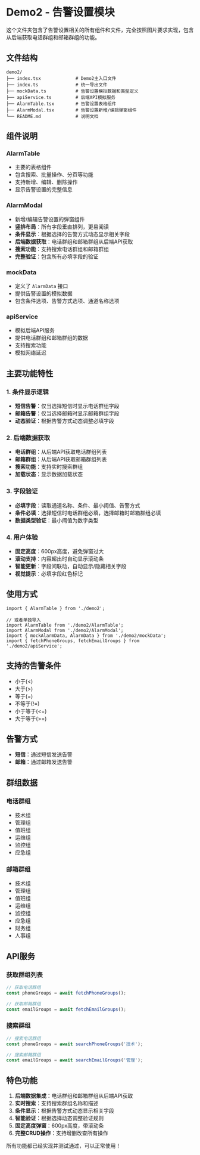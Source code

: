 # Demo2 - 告警设置模块

这个文件夹包含了告警设置相关的所有组件和文件，完全按照图片要求实现，包含从后端获取电话群组和邮箱群组的功能。

## 文件结构

```
demo2/
├── index.tsx             # Demo2主入口文件
├── index.ts              # 统一导出文件
├── mockData.ts           # 告警设置模拟数据和类型定义
├── apiService.ts         # 后端API模拟服务
├── AlarmTable.tsx        # 告警设置表格组件
├── AlarmModal.tsx        # 告警设置新增/编辑弹窗组件
└── README.md             # 说明文档
```

## 组件说明

### AlarmTable
- 主要的表格组件
- 包含搜索、批量操作、分页等功能
- 支持新增、编辑、删除操作
- 显示告警设置的完整信息

### AlarmModal
- 新增/编辑告警设置的弹窗组件
- **竖排布局**：所有字段垂直排列，更易阅读
- **条件显示**：根据选择的告警方式动态显示相关字段
- **后端数据获取**：电话群组和邮箱群组从后端API获取
- **搜索功能**：支持搜索电话群组和邮箱群组
- **完整验证**：包含所有必填字段的验证

### mockData
- 定义了 `AlarmData` 接口
- 提供告警设置的模拟数据
- 包含条件选项、告警方式选项、通道名称选项

### apiService
- 模拟后端API服务
- 提供电话群组和邮箱群组的数据
- 支持搜索功能
- 模拟网络延迟

## 主要功能特性

### 1. 条件显示逻辑
- **短信告警**：仅当选择短信时显示电话群组字段
- **邮箱告警**：仅当选择邮箱时显示邮箱群组字段
- **动态验证**：根据告警方式动态调整必填字段

### 2. 后端数据获取
- **电话群组**：从后端API获取电话群组列表
- **邮箱群组**：从后端API获取邮箱群组列表
- **搜索功能**：支持实时搜索群组
- **加载状态**：显示数据加载状态

### 3. 字段验证
- **必填字段**：读取通道名称、条件、最小阈值、告警方式
- **条件必填**：选择短信时电话群组必填，选择邮箱时邮箱群组必填
- **数据类型验证**：最小阈值为数字类型

### 4. 用户体验
- **固定高度**：600px高度，避免弹窗过大
- **滚动支持**：内容超出时自动显示滚动条
- **智能更新**：字段间联动，自动显示/隐藏相关字段
- **视觉提示**：必填字段红色标记

## 使用方式

```tsx
import { AlarmTable } from './demo2';

// 或者单独导入
import AlarmTable from './demo2/AlarmTable';
import AlarmModal from './demo2/AlarmModal';
import { mockAlarmData, AlarmData } from './demo2/mockData';
import { fetchPhoneGroups, fetchEmailGroups } from './demo2/apiService';
```

## 支持的告警条件

- 小于(<)
- 大于(>)
- 等于(=)
- 不等于(!=)
- 小于等于(<=)
- 大于等于(>=)

## 告警方式

- **短信**：通过短信发送告警
- **邮箱**：通过邮箱发送告警

## 群组数据

### 电话群组
- 技术组
- 管理组
- 值班组
- 运维组
- 监控组
- 应急组

### 邮箱群组
- 技术组
- 管理组
- 值班组
- 运维组
- 监控组
- 应急组
- 财务组
- 人事组

## API服务

### 获取群组列表
```typescript
// 获取电话群组
const phoneGroups = await fetchPhoneGroups();

// 获取邮箱群组
const emailGroups = await fetchEmailGroups();
```

### 搜索群组
```typescript
// 搜索电话群组
const phoneGroups = await searchPhoneGroups('技术');

// 搜索邮箱群组
const emailGroups = await searchEmailGroups('管理');
```

## 特色功能

1. **后端数据集成**：电话群组和邮箱群组从后端API获取
2. **实时搜索**：支持搜索群组名称和描述
3. **条件显示**：根据告警方式动态显示相关字段
4. **智能验证**：根据选择动态调整验证规则
5. **固定高度弹窗**：600px高度，带滚动条
6. **完整CRUD操作**：支持增删改查所有操作

所有功能都已经实现并测试通过，可以正常使用！
